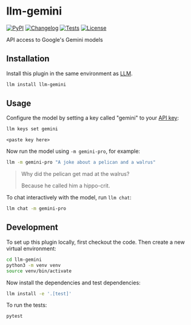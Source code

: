 # llm-gemini

[![PyPI](https://img.shields.io/pypi/v/llm-gemini.svg)](https://pypi.org/project/llm-gemini/)
[![Changelog](https://img.shields.io/github/v/release/simonw/llm-gemini?include_prereleases&label=changelog)](https://github.com/simonw/llm-gemini/releases)
[![Tests](https://github.com/simonw/llm-gemini/workflows/Test/badge.svg)](https://github.com/simonw/llm-gemini/actions?query=workflow%3ATest)
[![License](https://img.shields.io/badge/license-Apache%202.0-blue.svg)](https://github.com/simonw/llm-gemini/blob/main/LICENSE)

API access to Google's Gemini models

## Installation

Install this plugin in the same environment as [LLM](https://llm.datasette.io/).
```bash
llm install llm-gemini
```
## Usage

Configure the model by setting a key called "gemini" to your [API key](https://ai.google.dev/):

```bash
llm keys set gemini
```
```
<paste key here>
```

Now run the model using `-m gemini-pro`, for example:

```bash
llm -m gemini-pro "A joke about a pelican and a walrus"
```

> Why did the pelican get mad at the walrus?
>
> Because he called him a hippo-crit.

To chat interactively with the model, run `llm chat`:

```bash
llm chat -m gemini-pro
```

## Development

To set up this plugin locally, first checkout the code. Then create a new virtual environment:
```bash
cd llm-gemini
python3 -m venv venv
source venv/bin/activate
```
Now install the dependencies and test dependencies:
```bash
llm install -e '.[test]'
```
To run the tests:
```bash
pytest
```
